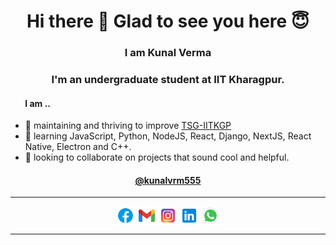   <h1 align="center"> Hi there 👋 Glad to see you here 😇 </h1>
  <h3 align="center"> I am Kunal Verma  </h3>

  <h3 align="center"> I'm an undergraduate student at IIT Kharagpur. </h3>

  <h4> &nbsp&nbsp&nbsp&nbsp&nbsp&nbsp I am .. </h4>
  
- 🔭 maintaining and thriving to improve [TSG-IITKGP](https://github.com/tsg-iitkgp) </a> 
- 🌱 learning JavaScript, Python, NodeJS, React, Django, NextJS, React Native, Electron and C++.
- 👯 looking to collaborate on projects that sound cool and helpful.
<h4 align = "center"><a href="https://www.linkedin.com/in/kunalvrm555">@kunalvrm555<a></h4>

<hr>
  
<p align="center">
<a href="https://www.facebook.com/kunalvrm555/" target="blank"><img align="center" src="https://github.com/Kunalvrm555/kunalvrm555/blob/main/icons/icons8-facebook.svg" alt="kunalvrm555" height="30" width="30" /></a>
<a href="mailto:kunalvrm555@gmail.com" target="blank"><img align="center" src="https://github.com/Kunalvrm555/kunalvrm555/blob/main/icons/icons8-gmail.svg" alt="kunalvrm555" height="30" width="30" /></a>
<a href="https://instagram.com/ikunal_verma" target="blank"><img align="center" src="https://github.com/Kunalvrm555/kunalvrm555/blob/main/icons/icons8-instagram.svg" alt="ikunal_verma" height="30" width="30" /></a>
<a href="https://www.linkedin.com/in/kunalvrm555/" target="blank"><img align="center" src="https://github.com/Kunalvrm555/kunalvrm555/blob/main/icons/icons8-linkedin.svg" alt="kunalvrm555" height="30" width="30" /></a>
<a href="https://wa.me/919354817605" target="blank"><img align="center" src="https://github.com/Kunalvrm555/kunalvrm555/blob/main/icons/icons8-whatsapp.svg" alt="Kunal Verma" height="30" width="30" /></a> 
</p>
  
<hr>
